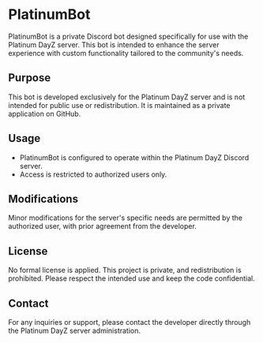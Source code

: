 # PlatinumBot

PlatinumBot is a private Discord bot designed specifically for use with the Platinum DayZ server. This bot is intended to enhance the server experience with custom functionality tailored to the community's needs.

## Purpose
This bot is developed exclusively for the Platinum DayZ server and is not intended for public use or redistribution. It is maintained as a private application on GitHub.

## Usage
- PlatinumBot is configured to operate within the Platinum DayZ Discord server.
- Access is restricted to authorized users only.

## Modifications
Minor modifications for the server's specific needs are permitted by the authorized user, with prior agreement from the developer.

## License
No formal license is applied. This project is private, and redistribution is prohibited. Please respect the intended use and keep the code confidential.

## Contact
For any inquiries or support, please contact the developer directly through the Platinum DayZ server administration.